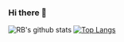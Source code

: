### Hi there 👋
![RB's github stats](https://github-readme-stats.vercel.app/api?username=NoorRaihan) [![Top Langs](https://github-readme-stats.vercel.app/api/top-langs/?username=NoorRaihan)](https://github.com/NoorRaihan/github-readme-stats)
<!--
**NoorRaihan/NoorRaihan** is a ✨ _special_ ✨ repository because its `README.md` (this file) appears on your GitHub profile.

Here are some ideas to get you started:

- 🔭 I’m currently working on ...
- 🌱 I’m currently learning ...
- 👯 I’m looking to collaborate on ...
- 🤔 I’m looking for help with ...
- 💬 Ask me about ...
- 📫 How to reach me: ...
- 😄 Pronouns: ...
- ⚡ Fun fact: ...
-->
